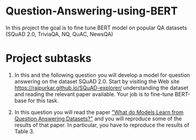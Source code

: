 # Question-Answering-using-BERT
In this project the goal is to fine tune BERT model on popular QA datasets (SQuAD 2.0, TriviaQA, NQ, QuAC, NewsQA)


# Project subtasks 
1) In this and the following question you will develop a model for question answering on
the dataset SQuAD 2.0. Start by visiting the Web site https://rajpurkar.github.io/SQuAD-explorer/ 
understanding the dataset and reading the relevant paper available.
Your job is to fine-tune BERT-base for this task.

2) In this question you will read the paper ["What do Models Learn from Question Answering
Datasets?"](https://arxiv.org/pdf/2004.03490.pdf) and you will reproduce some of the results of that paper. In particular, you
have to reproduce the results of Table 3.
